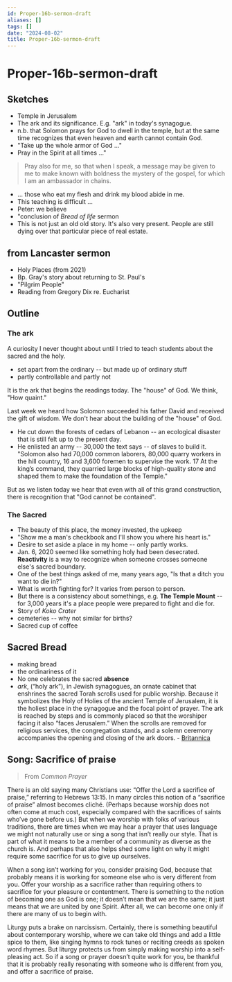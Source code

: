 ```yaml
---
id: Proper-16b-sermon-draft
aliases: []
tags: []
date: "2024-08-02"
title: Proper-16b-sermon-draft
---
```

# Proper-16b-sermon-draft

## Sketches

- Temple in Jerusalem
- The ark and its significance. E.g. "ark" in today's synagogue.
- n.b. that Solomon prays for God to dwell in the temple, but at the same time recognizes that even heaven and earth cannot contain God.
- "Take up the whole armor of God …"
- Pray in the Spirit at all times …"

> Pray also for me, so that when I speak, a message may be given to me to make known with boldness the mystery of the gospel, for which I am an ambassador in chains.

- … those who eat my flesh and drink my blood abide in me.
- This teaching is difficult …
- Peter: we believe
- "conclusion of *Bread of life* sermon
- This is not just an old old story. It's also very present. People are still dying over that particular piece of real estate.

## from Lancaster sermon

- Holy Places (from 2021)
- Bp. Gray's story about returning to St. Paul's
- "Pilgrim People"
- Reading from Gregory Dix re. Eucharist

## Outline

### The ark

A curiosity I never thought about until I tried to teach students about the sacred and the holy.

- set apart from the ordinary -- but made up of ordinary stuff
- partly controllable and partly not

It is the ark that begins the readings today. The "house" of God. We think, "How quaint."

Last week we heard how Solomon succeeded his father David and received the gift of wisdom. We don't hear about the building of the "house" of God.

- He cut down the forests of cedars of Lebanon -- an ecological disaster that is still felt up to the present day.
- He enlisted an army -- 30,000 the text says -- of slaves to build it.  "Solomon also had 70,000 common laborers, 80,000 quarry workers in the hill country, 16 and 3,600 foremen to supervise the work. 17 At the king’s command, they quarried large blocks of high-quality stone and shaped them to make the foundation of the Temple."

But as we listen today we hear that even with all of this grand construction, there is recognition that "God cannot be contained".

### The Sacred

- The beauty of this place, the money invested, the upkeep
- "Show me a man's checkbook and I'll show you where his heart is."
- Desire to set aside a place in my home -- only partly works.
- Jan. 6, 2020 seemed like something holy had been desecrated. **Reactivity** is a way to recognize when someone crosses someone else's sacred boundary.
- One of the best things asked of me, many years ago, "Is that a ditch you want to die in?"
- What is worth fighting for? It varies from person to person.
- But there is a consistency about somethings, e.g. **The Temple Mount** -- for 3,000 years it's a place people were prepared to fight and die for.
- Story of *Koko Crater*
- cemeteries -- why not similar for births?
- Sacred cup of coffee

## Sacred Bread

- making bread
- the ordinariness of it
- No one celebrates the sacred **absence**
- *ark*, (“holy ark”), in Jewish synagogues, an ornate cabinet that enshrines the sacred Torah scrolls used for public worship. Because it symbolizes the Holy of Holies of the ancient Temple of Jerusalem, it is the holiest place in the synagogue and the focal point of prayer. The ark is reached by steps and is commonly placed so that the worshiper facing it also “faces Jerusalem.” When the scrolls are removed for religious services, the congregation stands, and a solemn ceremony accompanies the opening and closing of the ark doors.  - [Britannica](https://www.britannica.com/topic/ark-Judaism "Ark | Torah, Covenant, Tabernacle | Britannica")

## Song: Sacrifice of praise

> From *Common Prayer*

There is an old saying many Christians use: “Offer the Lord a sacrifice of praise,” referring to Hebrews 13:15. In many circles this notion of a “sacrifice of praise” almost becomes cliché. (Perhaps because worship does not often come at much cost, especially compared with the sacrifices of saints who’ve gone before us.) But when we worship with folks of various traditions, there are times when we may hear a prayer that uses language we might not naturally use or sing a song that isn’t really our style. That is part of what it means to be a member of a community as diverse as the church is. And perhaps that also helps shed some light on why it might require some sacrifice for us to give up ourselves.

When a song isn’t working for you, consider praising God, because that probably means it is working for someone else who is very different from you. Offer your worship as a sacrifice rather than requiring others to sacrifice for your pleasure or contentment. There is something to the notion of becoming one as God is one; it doesn’t mean that we are the same; it just means that we are united by one Spirit. After all, we can become one only if there are many of us to begin with.

Liturgy puts a brake on narcissism. Certainly, there is something beautiful about contemporary worship, where we can take old things and add a little spice to them, like singing hymns to rock tunes or reciting creeds as spoken word rhymes. But liturgy protects us from simply making worship into a self-pleasing act. So if a song or prayer doesn’t quite work for you, be thankful that it is probably really resonating with someone who is different from you, and offer a sacrifice of praise.

